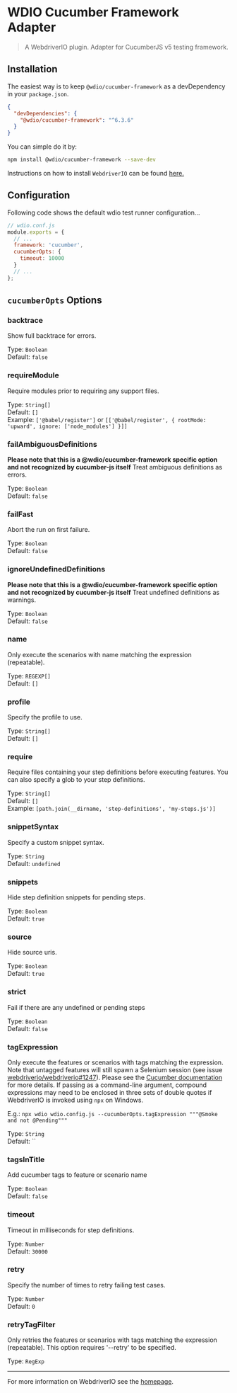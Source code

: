 WDIO Cucumber Framework Adapter
===============================

> A WebdriverIO plugin. Adapter for CucumberJS v5 testing framework.

## Installation

The easiest way is to keep `@wdio/cucumber-framework` as a devDependency in your `package.json`.

```json
{
  "devDependencies": {
    "@wdio/cucumber-framework": "^6.3.6"
  }
}
```

You can simple do it by:

```bash
npm install @wdio/cucumber-framework --save-dev
```

Instructions on how to install `WebdriverIO` can be found [here.](http://webdriver.io/docs/gettingstarted)

## Configuration

Following code shows the default wdio test runner configuration...

```js
// wdio.conf.js
module.exports = {
  // ...
  framework: 'cucumber',
  cucumberOpts: {
    timeout: 10000
  }
  // ...
};
```

## `cucumberOpts` Options

### backtrace
Show full backtrace for errors.

Type: `Boolean`<br>
Default: `false`

### requireModule
Require modules prior to requiring any support files.

Type: `String[]`<br>
Default: `[]`<br>
Example: `['@babel/register']` or `[['@babel/register', { rootMode: 'upward', ignore: ['node_modules'] }]]`

### failAmbiguousDefinitions
**Please note that this is a @wdio/cucumber-framework specific option and not recognized by cucumber-js itself**
Treat ambiguous definitions as errors.

Type: `Boolean`<br>
Default: `false`

### failFast
Abort the run on first failure.

Type: `Boolean`<br>
Default: `false`

### ignoreUndefinedDefinitions
**Please note that this is a @wdio/cucumber-framework specific option and not recognized by cucumber-js itself**
Treat undefined definitions as warnings.

Type: `Boolean`<br>
Default: `false`

### name
Only execute the scenarios with name matching the expression (repeatable).

Type: `REGEXP[]`<br>
Default: `[]`

### profile
Specify the profile to use.

Type: `String[]`<br>
Default: `[]`

### require
Require files containing your step definitions before executing features. You can also specify a glob to your step definitions.

Type: `String[]`<br>
Default: `[]`<br>
Example: `[path.join(__dirname, 'step-definitions', 'my-steps.js')]`

### snippetSyntax
Specify a custom snippet syntax.

Type: `String`<br>
Default: `undefined`

### snippets
Hide step definition snippets for pending steps.

Type: `Boolean`<br>
Default: `true`

### source
Hide source uris.

Type: `Boolean`<br>
Default: `true`

### strict
Fail if there are any undefined or pending steps

Type: `Boolean`<br>
Default: `false`

### tagExpression
Only execute the features or scenarios with tags matching the expression. Note that untagged
features will still spawn a Selenium session (see issue [webdriverio/webdriverio#1247](https://github.com/webdriverio/webdriverio/issues/1247)).
Please see the [Cucumber documentation](https://docs.cucumber.io/cucumber/api/#tag-expressions) for more details.
If passing as a command-line argument, compound expressions may need to be enclosed in three sets of double quotes if WebdriverIO is invoked using `npx` on Windows.

E.g.: `npx wdio wdio.config.js --cucumberOpts.tagExpression """@Smoke and not @Pending"""`

Type: `String`<br>
Default: ``

### tagsInTitle
Add cucumber tags to feature or scenario name

Type: `Boolean`<br>
Default: `false`

### timeout
Timeout in milliseconds for step definitions.

Type: `Number`<br>
Default: `30000`

### retry
Specify the number of times to retry failing test cases.

Type: `Number`<br>
Default: `0`

### retryTagFilter
Only retries the features or scenarios with tags matching the expression (repeatable). This option requires '--retry' to be specified.

Type: `RegExp`

----

For more information on WebdriverIO see the [homepage](http://webdriver.io).
